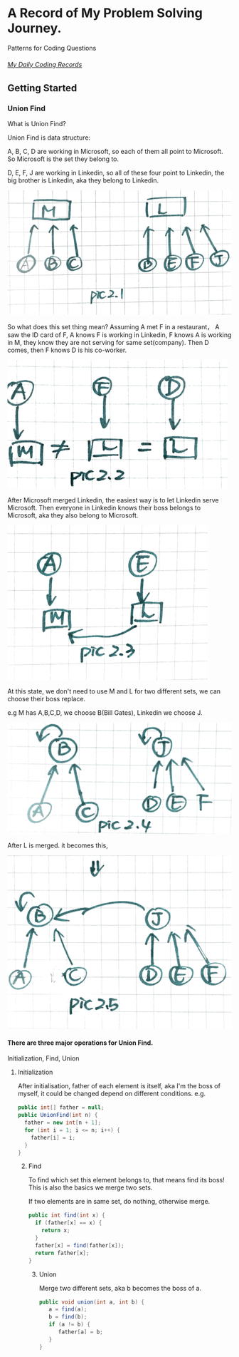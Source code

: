 # A Record of My Problem Solving Journey.

Patterns for Coding Questions

###### [My Daily Coding Records](https://docs.google.com/spreadsheets/d/13oGqFxjJ6pWtuuxWlrWnczDdw-d1yoPx1T9U3GFxDCM/edit#gid=0)

## Getting Started

### Union Find

What is Union Find?

Union Find is data structure:

A, B, C, D are working in Microsoft, so each of them all point to Microsoft. So Microsoft is the set they belong to.

D, E, F, J are working in Linkedin, so all of these four point to Linkedin, the big brother is Linkedin, aka they belong to Linkedin.

![SummaryDocs/uf-1.png](SummaryDocs/uf-1.png)

So what does this set thing mean? Assuming A met F in a restaurant， A saw the ID card of F, A knows F is working in Linkedin, F knows A is working in M, they know they are not serving for same set(company). Then D comes, then F knows D is his co-worker.

![SummaryDocs/uf-1.png](SummaryDocs/uf-2.png)

After Microsoft merged Linkedin, the easiest way is to let Linkedin serve Microsoft. Then everyone in Linkedin knows their boss belongs to Microsoft, aka they also belong to Microsoft.

![SummaryDocs/uf-1.png](SummaryDocs/uf-3.png)

At this state, we don't need to use M and L for two different sets, we can choose their boss replace.

e.g M has A,B,C,D, we choose B(Bill Gates), Linkedin we choose J.

![SummaryDocs/uf-1.png](SummaryDocs/uf-4.png)

After L is merged. it becomes this,

![SummaryDocs/uf-1.png](SummaryDocs/uf-5.png)

#### There are three major operations for Union Find.

Initialization, Find, Union

1. Initialization

   After initialisation, father of each element is itself, aka I'm the boss of myself, it could be changed depend on different conditions. e.g.

   ```java
   public int[] father = null;
   public UnionFind(int n) {
     father = new int[n + 1];
     for (int i = 1; i <= n; i++) {
       father[i] = i;
     }
   }
   ```

   2. Find

      To find which set this element belongs to, that means find its boss! This is also the basics we merge two sets.

      If two elements are in same set, do nothing, otherwise merge.

      ```java
      public int find(int x) {
        if (father[x] == x) {
          return x;
        }
        father[x] = find(father[x]);
        return father[x];
      }
      ```

      3. Union

         Merge two different sets, aka b becomes the boss of a.

         ```java
         public void union(int a, int b) {
            a = find(a);
            b = find(b);
            if (a != b) {
               father[a] = b;
            }
         }
         ```

         
